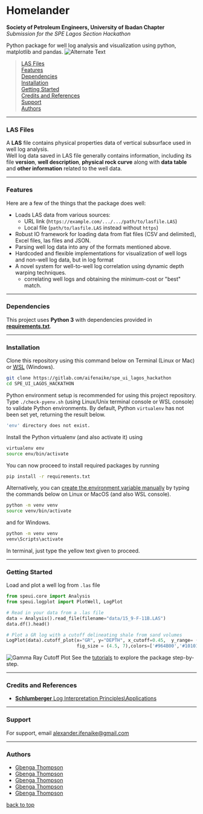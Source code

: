# Homelander
**Society of Petroleum Engineers, University of Ibadan Chapter**  
    *Submission for the SPE Lagos Section Hackathon*

Python package for well log analysis and visualization using python, matplotlib and pandas.
![Alternate Text](https://via.placeholder.com/468x300?text=App+Screenshot+Here)

> [LAS Files](#Las-Files)  
> [Features](#Features)  
> [Dependencies](#Dependencies)  
> [Installation](#Installation)  
> [Getting Started](#Getting-Started)  
> [Credits and References](#Credits-and-References)  
> [Support](#Support)  
> [Authors](#Authors)  

---

### LAS Files

A **LAS** file contains physical properties data of vertical subsurface used in well log analysis.  
Well log data saved in LAS file generally contains information, including its file **version**, **well description**, **physical rock curve** along with **data table** and **other information** related to the well data.

---

### Features
Here are a few of the things that the package does well:

* Loads LAS data from various sources:
    - URL link (`https://example.com/.../.../path/to/lasfile.LAS`)
    - Local file (`path/to/lasfile.LAS` instead without `https`)
* Robust IO framework for loading data from flat files (CSV and delimited), Excel files, las files and JSON.
* Parsing well log data into any of the formats mentioned above.
* Hardcoded and flexible implementations for visualization of well logs and non-well log data, but in log format
* A novel system for well-to-well log correlation using dynamic depth warping techniques.
    - correlating well logs and obtaining the minimum-cost or "best" match.
---

### Dependencies

This project uses **Python 3** with dependencies provided in **[requirements.txt](requirements.txt)**. 

---

### Installation

Clone this repository using this command below on Terminal (Linux or Mac) or <a href="https://en.wikipedia.org/wiki/Windows_Subsystem_for_Linux" target="_blank"><abbr title="Windows Subsystem for Linux">WSL</abbr></a> (Windows).
```sh
git clone https://gitlab.com/aifenaike/spe_ui_lagos_hackathon
cd SPE_UI_LAGOS_HACKATHON
```

Python environment setup is recommended for using this project repository.  
Type `./check-pyenv.sh` (using Linux/Unix terminal console or WSL console) to validate Python environments. By default, Python `virtualenv` has not been set yet, returning the result below.
```sh
'env' directory does not exist.
```
Install the Python virtualenv (and also activate it) using
```sh
virtualenv env
source env/bin/activate 
```
You can now proceed to install required packages by running
```sh
pip install -r requirements.txt
```

Alternatively, you can [create the environment variable manually](https://docs.python.org/3/library/venv.html) by typing the commands below on Linux or MacOS (and also WSL console).

```sh
python -m venv venv
source venv/bin/activate
```
and for Windows.
```sh
python -m venv venv
venv\Scripts\activate
```
In terminal, just type the yellow text given to proceed.

---

### Getting Started
Load and plot a well log from ```.las``` file
```python
from speui.core import Analysis
from speui.logplot import PlotWell, LogPlot

# Read in your data from a .las file
data = Analysis().read_file(filename="data/15_9-F-11B.LAS")
data.df().head()

# Plot a GR log with a cutoff delineating shale from sand volumes
LogPlot(data).cutoff_plot(x="GR", y="DEPTH", x_cutoff=0.45,  y_range= (0,0),xscale='linear',labels= ['Sand', 'Shale'], 
                          fig_size = (4.5, 7),colors=['#964B00','#101010']) 
```
![Gamma Ray Cutoff Plot](attachment:image-3.png)
See the [tutorials](speui/) to explore the package step-by-step.

---

### Credits and References

 - [**Schlumberger** Log Interpretation Principles\Applications](https://www.slb.com/resource-library/book/log-interpretation-principles-applications)
 
---

### Support

For support, email alexander.ifenaike@gmail.com

---

### Authors

- [Gbenga Thompson](https://www.linkedin.com/in/gbenga-awojinrin)
- [Gbenga Thompson](https://www.linkedin.com/in/gbenga-awojinrin)
- [Gbenga Thompson](https://www.linkedin.com/in/gbenga-awojinrin)
- [Gbenga Thompson](https://www.linkedin.com/in/gbenga-awojinrin)
- [Gbenga Thompson](https://www.linkedin.com/in/gbenga-awojinrin)


[back to top](#Homelander)

